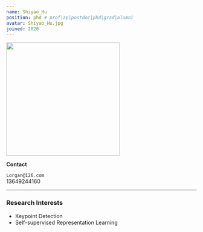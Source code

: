 ```yaml
---
name: Shiyao_Hu
position: phd # prof|ap|postdoc|phd|grad|alumni
avatar: Shiyao_Hu.jpg
joined: 2020
---
```


<img width="300" src="{{site.baseurl}}/images/people/{{page.avatar}}" data-action="zoom">

**Contact**

<i class="fa fa-envelope-o"></i> `Lorgan@126.com`<br>
<i class="fa fa-mobile"></i> 13649244160

<hr>

### Research Interests
- Keypoint Detection 
- Self-supervised Representation Learning